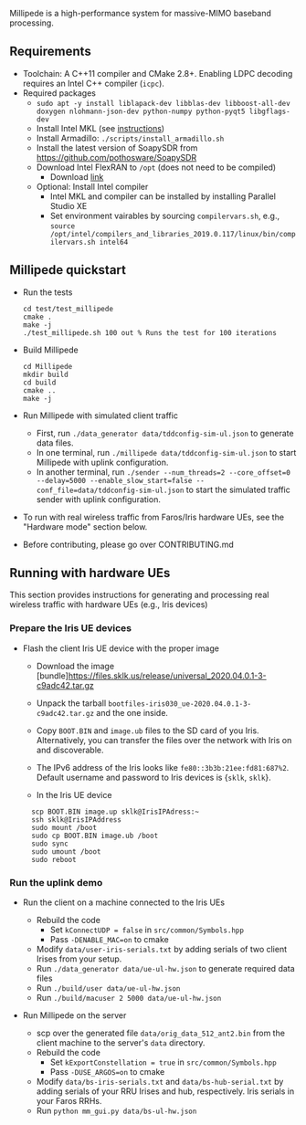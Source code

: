 Millipede is a high-performance system for massive-MIMO baseband processing.

## Requirements
 * Toolchain: A C++11 compiler and CMake 2.8+. Enabling LDPC decoding requires
   an Intel C++ compiler (`icpc`).
 * Required packages
   * `sudo apt -y install liblapack-dev libblas-dev libboost-all-dev doxygen nlohmann-json-dev python-numpy python-pyqt5 libgflags-dev`
   * Install Intel MKL (see [instructions](https://software.intel.com/content/www/us/en/develop/articles/installing-intel-free-libs-and-python-apt-repo.html))
   * Install Armadillo: `./scripts/install_armadillo.sh`
   * Install the latest version of SoapySDR from https://github.com/pothosware/SoapySDR
   * Download Intel FlexRAN to `/opt` (does not need to be compiled)
     * Download [link](https://software.intel.com/en-us/articles/flexran-lte-and-5g-nr-fec-software-development-kit-modules)
   * Optional: Install Intel compiler
     * Intel MKL and compiler can be installed by installing Parallel Studio XE
     * Set environment vairables by sourcing `compilervars.sh`, e.g.,
     `source /opt/intel/compilers_and_libraries_2019.0.117/linux/bin/compilervars.sh intel64`


## Millipede quickstart

 * Run the tests
    ```
    cd test/test_millipede
    cmake .
    make -j
    ./test_millipede.sh 100 out % Runs the test for 100 iterations
    ```

 * Build Millipede
    ```
    cd Millipede
    mkdir build
    cd build
    cmake ..
    make -j
    ```

 * Run Millipede with simulated client traffic
   * First, run `./data_generator data/tddconfig-sim-ul.json` to generate data
     files.
   * In one terminal, run `./millipede data/tddconfig-sim-ul.json` to start
     Millipede with uplink configuration.
   * In another terminal, run  `./sender --num_threads=2 --core_offset=0
     --delay=5000 --enable_slow_start=false
     --conf_file=data/tddconfig-sim-ul.json` to start the simulated traffic
     sender with uplink configuration.

 * To run with real wireless traffic from Faros/Iris hardware UEs, see the
   "Hardware mode" section below.

 * Before contributing, please go over CONTRIBUTING.md

## Running with hardware UEs

This section provides instructions for generating and processing real wireless
traffic with hardware UEs (e.g., Iris devices)

### Prepare the Iris UE devices

 * Flash the client Iris UE device with the proper image
   * Download the image
     [bundle]https://files.sklk.us/release/universal_2020.04.0.1-3-c9adc42.tar.gz
   * Unpack the tarball `bootfiles-iris030_ue-2020.04.0.1-3-c9adc42.tar.gz` and
     the one inside.
   * Copy `BOOT.BIN` and `image.ub` files to the SD card of you Iris.
     Alternatively, you can transfer the files over the network with Iris on
     and discoverable.
   * The IPv6 address of the Iris looks like `fe80::3b3b:21ee:fd81:687%2`.
     Default username and password to Iris devices is {`sklk`, `sklk`}.

   * In the Iris UE device
    ```
      scp BOOT.BIN image.up sklk@IrisIPAdress:~
      ssh sklk@IrisIPAddress
      sudo mount /boot
      sudo cp BOOT.BIN image.ub /boot
      sudo sync
      sudo umount /boot
      sudo reboot
    ```

### Run the uplink demo

 * Run the client on a machine connected to the Iris UEs
   * Rebuild the code
     * Set `kConnectUDP = false` in `src/common/Symbols.hpp`
     * Pass `-DENABLE_MAC=on` to cmake
   * Modify `data/user-iris-serials.txt` by adding serials of two client Irises
     from your setup.
   * Run `./data_generator data/ue-ul-hw.json` to generate required data files
   * Run `./build/user data/ue-ul-hw.json`
   * Run `./build/macuser 2 5000 data/ue-ul-hw.json`

 * Run Millipede on the server
   * scp over the generated file `data/orig_data_512_ant2.bin` from the client
     machine to the server's `data` directory.
   * Rebuild the code
     * Set `kExportConstellation = true` in `src/common/Symbols.hpp`
     * Pass `-DUSE_ARGOS=on` to cmake
   * Modify `data/bs-iris-serials.txt` and `data/bs-hub-serial.txt` by adding
    serials of your RRU Irises and hub, respectively. Iris serials in your
    Faros RRHs.
   * Run `python mm_gui.py data/bs-ul-hw.json`
